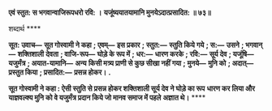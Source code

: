 **एवं स्तुत: स भगवान्वाजिरूपधरो रवि: ।** **यजूंष्ययातयामानि मुनयेऽदात्प्रसादित: ॥ ७३॥** 

शब्दार्थ **** 

**सूत: उवाच—** **सूत गोस्वामी ने कहा** **; एवम्—** **इस प्रकार** **; स्तुत:—** **स्तुति किये गये** **; स:—** **उसने** **; भगवान्—** **शक्तिशाली** **देवता** **; वाजि-रूप—** **घोड़े के रूप में** **; धर:—** **धारण करके** **; रवि:—** **सूर्य देव** **; यजूंषि—** **यजुर्मंत्र** **; अयात-यामानि—** **अन्य** **किसी मत्र्य प्राणी से कुछ सीखा नहीं गया** **; मुनये—** **मुनि को** **; अदात्—** **प्रस्तुत किया** **; प्रसादित:—** **प्रसन्न होकर।** **.** 

**सूत गोस्वामी ने कहा : ऐसी स्तुति से प्रसन्न होकर शक्तिशाली सूर्य देव ने घोड़े का रूप** **धारण कर लिया और याज्ञवल्क्य मुनि को वे यजुर्मंत्र प्रदान किये जो मानव समाज में पहले** **अज्ञात थे।** **** 